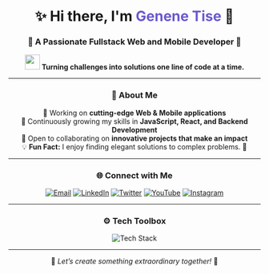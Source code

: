 <h1 align="center">✨ Hi there, I'm <span style="color: #6A5ACD;">Genene Tise</span> 👋</h1>
<h3 align="center">🌟 A Passionate Fullstack Web and Mobile Developer 🌟</h3>

<p align="center">
  <img src="https://media.giphy.com/media/hvRJCLFzcasrR4ia7z/giphy.gif" width="30"/> 
  <strong>Turning challenges into solutions one line of code at a time.</strong>
</p>

---

<h3 align="center">🚀 About Me</h3>
<p align="center">
  🔭 Working on <strong>cutting-edge Web & Mobile applications</strong><br />
  🌱 Continuously growing my skills in <strong>JavaScript, React, and Backend Development</strong><br />
  👯 Open to collaborating on <strong>innovative projects that make an impact</strong><br />
  💡 <strong>Fun Fact:</strong> I enjoy finding elegant solutions to complex problems. 🚀<br />
</p>

---

<h3 align="center">🌐 Connect with Me</h3>
<p align="center">
  <a href="mailto:tisegenene@gmail.com"><img src="https://img.shields.io/badge/Email-D14836?style=for-the-badge&logo=gmail&logoColor=white" alt="Email"></a>
  <a href="https://linkedin.com/in/genene-tise-253037234"><img src="https://img.shields.io/badge/LinkedIn-0077B5?style=for-the-badge&logo=linkedin&logoColor=white" alt="LinkedIn"></a>
  <a href="https://twitter.com/genene_tise"><img src="https://img.shields.io/badge/Twitter-1DA1F2?style=for-the-badge&logo=twitter&logoColor=white" alt="Twitter"></a>
  <a href="https://youtube.com/@tisetube1"><img src="https://img.shields.io/badge/YouTube-FF0000?style=for-the-badge&logo=youtube&logoColor=white" alt="YouTube"></a>
  <a href="https://www.instagram.com/tise_genene/"><img src="https://img.shields.io/badge/Instagram-E4405F?style=for-the-badge&logo=instagram&logoColor=white" alt="Instagram"></a>
</p>

---

<h3 align="center">⚙️ Tech Toolbox</h3>
<p align="center">
  <img src="https://skillicons.dev/icons?i=javascript,typescript,react,nodejs,laravel,mongodb,python,bootstrap,tailwind,html,css" alt="Tech Stack" />
</p>

---

<p align="center">
  🚀 <em>Let’s create something extraordinary together!</em> 🌟
</p>
